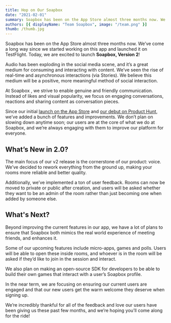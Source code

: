 ```yaml
---
title: Hop on Our Soapbox
date: "2021-02-01"
summary: Soapbox has been on the App Store almost three months now. We’ve come a long way since we started working on this app and launched it on TestFlight. Today, we are excited to launch Soapbox, Version 2!.
authors: [{ displayName: "Team Soapbox", image: "/team.png" }]
thumb: /thumb.jpg
---
```


Soapbox has been on the App Store almost three months now. We’ve come a long way since we started working on this app and launched it on TestFlight. Today, we are excited to launch **Soapbox, Version 2**!

Audio has been exploding in the social media scene, and it’s a great medium for consuming and interacting with content. We’ve seen the rise of real-time and asynchronous interactions (via Stories). We believe this medium will be a positive, more meaningful method of social interaction.

At Soapbox , we strive to enable genuine and friendly communication. Instead of likes and visual popularity, we focus on engaging conversations, reactions and sharing content as conversation pieces.

Since our initial [launch on the App Store](https://apps.apple.com/us/app/soapbox-talk-with-anyone/id1529283270) and [our debut on Product Hunt](https://www.producthunt.com/posts/soapbox-talk-with-anyone), we’ve added a bunch of features and improvements. We don’t plan on slowing down anytime soon; our users are at the core of what we do at Soapbox, and we’re always engaging with them to improve our platform for everyone.

## What’s New in 2.0?

The main focus of our v2 release is the cornerstone of our product: voice. We’ve decided to rework everything from the ground up, making your rooms more reliable and better quality.

Additionally, we’ve implemented a ton of user feedback. Rooms can now be moved to private or public after creation, and users will be asked whether they want to be an admin of the room rather than just becoming one when added by someone else.

## What's Next?

Beyond improving the current features in our app, we have a lot of plans to ensure that Soapbox both mimics the real world experience of meeting friends, and enhances it.

Some of our upcoming features include micro-apps, games and polls. Users will be able to open these inside rooms, and whoever is in the room will be asked if they’d like to join in the session and interact.

We also plan on making an open-source SDK for developers to be able to build their own games that interact with a user’s Soapbox profile.

In the near term, we are focusing on ensuring our current users are engaged and that our new users get the warm welcome they deserve when signing up.

We’re incredibly thankful for all of the feedback and love our users have been giving us these past few months, and we’re hoping you’ll come along for the ride!
